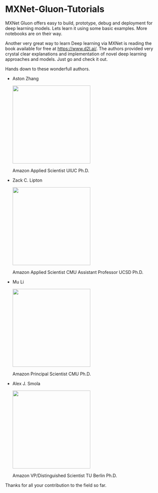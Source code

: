 # MXNet-Gluon-Tutorials
MXNet Gluon offers easy to build, prototype, debug and deployment for deep learning models. Lets learn it using some basic examples. More notebooks are on their way.

Another very great way to learn Deep learning via MXNet is reading the book available for free at https://www.d2l.ai/. The authors provided very crystal clear explanations and implementation of novel deep learning approaches and models. Just go and check it out.

Hands down to these wonderfull authors.

- Aston Zhang

  <img src="https://www.d2l.ai/_images/aston.jpg" width="250">
  
  Amazon Applied Scientist
  UIUC Ph.D.

- Zack C. Lipton
  
  <img src="https://www.d2l.ai/_images/zack.jpg" width="250">

  Amazon Applied Scientist
  CMU Assistant Professor
  UCSD Ph.D.

- Mu Li

  <img src="https://www.d2l.ai/_images/mu.jpg" width="250">
  
  Amazon Principal Scientist
  CMU Ph.D.

- Alex J. Smola

  <img src="https://www.d2l.ai/_images/alex.jpg" width="250">
  
  Amazon VP/Distinguished Scientist
  TU Berlin Ph.D.

Thanks for all your contribution to the field so far.
